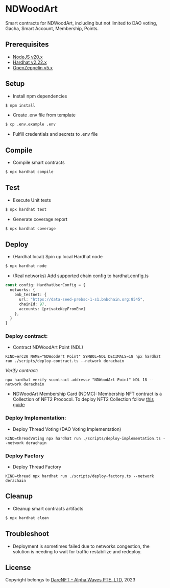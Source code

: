 # NDWoodArt

Smart contracts for NDWoodArt, including but not limited to DAO voting, Gacha, Smart Account, Membership, Points.

## Prerequisites
- [NodeJS v20.x](https://nodejs.org/en)
- [Hardhat v2.22.x](https://hardhat.org/)
- [OpenZeppelin v5.x](https://docs.openzeppelin.com/contracts/5.x/)

## Setup
- Install npm dependencies
```bash
$ npm install
```

- Create .env file from template
```bash
$ cp .env.example .env
```

- Fulfill credentials and secrets to .env file

## Compile
- Compile smart contracts
```bash
$ npx hardhat compile
```

## Test
- Execute Unit tests
```bash
$ npx hardhat test
```

- Generate coverage report
```bash
$ npx hardhat coverage
```

## Deploy
- (Hardhat local) Spin up local Hardhat node
```bash
$ npx hardhat node
```

- (Real networks) Add supported chain config to hardhat.config.ts
```typescript
const config: HardhatUserConfig = {
  networks: {
    bnb_testnet: {
      url: "https://data-seed-prebsc-1-s1.bnbchain.org:8545",
      chainId: 97,
      accounts: [privateKeyFromEnv]
    },
  }
}
```

### Deploy contract:
- Contract NDWoodArt Point (NDL)
```shell
KIND=erc20 NAME="NDWoodArt Point" SYMBOL=NDL DECIMALS=18 npx hardhat run ./scripts/deploy-contract.ts --network derachain
```

*Verify contract:*
```shell
npx hardhat verify <contract address> "NDWoodArt Point" NDL 18 --network derachain
```

- NDWoodArt Membership Card (NDMC): Membership NFT contract is a Collection of NFT2 Prococol. To deploy NFT2 Collection follow [this guide](https://github.com/darenft-labs/nft2-smart-contracts-v1) 

### Deploy Implementation:
- Deploy Thread Voting (DAO Voting Implementation)
```shell
KIND=threadVoting npx hardhat run ./scripts/deploy-implementation.ts --network derachain
```

### Deploy Factory
- Deploy Thread Factory
```shell
KIND=thread npx hardhat run ./scripts/deploy-factory.ts --network derachain
```

## Cleanup
- Cleanup smart contracts artifacts
```bash
$ npx hardhat clean
```

## Troubleshoot
- Deployment is sometimes failed due to networks congestion, the solution is needing to wait for traffic restabilize and redeploy.

## License
Copyright belongs to [DareNFT - Alpha Waves PTE. LTD](https://darenft.com/), 2023
